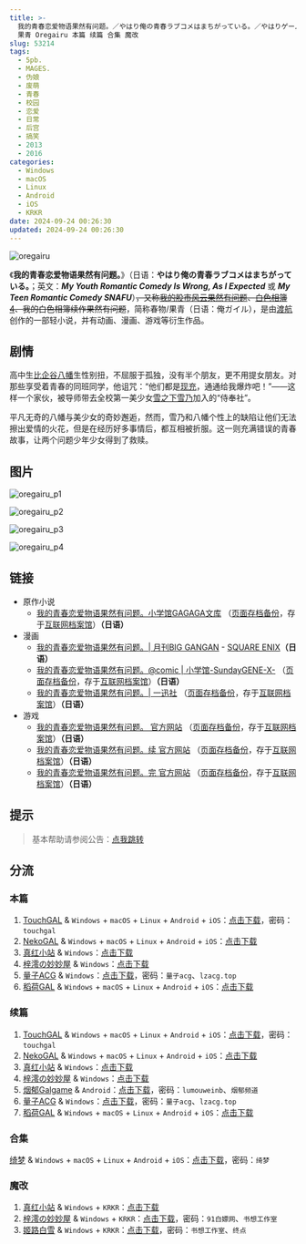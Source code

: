 ```yaml
---
title: >-
  我的青春恋爱物语果然有问题。／やはり俺の青春ラブコメはまちがっている。／やはりゲームでも俺の青春ラブコメはまちがっている。／果然我的青春恋爱喜剧搞错了。／我的青春恋爱喜剧果然有问题。／果然我的青春恋爱喜剧连游戏都搞错了。／果然在游戏里我的青春恋爱物语也有问题。／春物
  果青 Oregairu 本篇 续篇 合集 魔改
slug: 53214
tags:
  - 5pb.
  - MAGES.
  - 伪娘
  - 废萌
  - 青春
  - 校园
  - 恋爱
  - 日常
  - 后宫
  - 搞笑
  - 2013
  - 2016
categories:
  - Windows
  - macOS
  - Linux
  - Android
  - iOS
  - KRKR
date: 2024-09-24 00:26:30
updated: 2024-09-24 00:26:30
---
```


![oregairu](https://static.saop.cc/vns/img/oregairu.webp)

《**我的青春恋爱物语果然有问题。**》（日语：**やはり俺の青春ラブコメはまちがっている。**；英文：***My Youth Romantic Comedy Is Wrong, As I Expected*** 或 ***My Teen Romantic Comedy SNAFU***）~~，又称[我的股市风云果然有问题](https://zh.moegirl.org.cn/Oo股)、[白色相簿4](https://zh.moegirl.org.cn/白色相簿2)、我的白色相簿续作果然有问题~~，简称春物/果青（日语：俺ガイル），是由[渡航](https://zh.moegirl.org.cn/渡航)创作的一部轻小说，并有动画、漫画、游戏等衍生作品。

<!-- more -->

## 剧情

高中生[比企谷八幡](https://zh.wikipedia.org/wiki/比企谷八幡)生性别扭，不屈服于孤独，没有半个朋友，更不用提女朋友。对那些享受着青春的同班同学，他诅咒：“他们都是[现充](https://zh.wikipedia.org/wiki/现充)，通通给我爆炸吧！”——这样一个家伙，被导师带去全校第一美少女[雪之下雪乃](https://zh.wikipedia.org/wiki/雪之下雪乃)加入的“侍奉社”。

平凡无奇的八幡与美少女的奇妙邂逅，然而，雪乃和八幡个性上的缺陷让他们无法擦出爱情的火花，但是在经历好多事情后，都互相被折服。这一则充满错误的青春故事，让两个问题少年少女得到了救赎。

## 图片

![oregairu_p1](https://static.saop.cc/vns/img/oregairu_p1.webp)

![oregairu_p2](https://static.saop.cc/vns/img/oregairu_p2.webp)

![oregairu_p3](https://static.saop.cc/vns/img/oregairu_p3.webp)

![oregairu_p4](https://static.saop.cc/vns/img/oregairu_p4.webp)

## 链接

- 原作小说
  - [我的青春恋爱物语果然有问题。小学馆GAGAGA文库](https://gagagabunko.jp/specal/oregairu/index.html) （[页面存档备份](https://web.archive.org/web/20221008072303/https://gagagabunko.jp/specal/oregairu/index.html)，存于[互联网档案馆](https://zh.wikipedia.org/wiki/互联网档案馆)）**（日语）**
- 漫画
  - [我的青春恋爱物语果然有问题。| 月刊BIG GANGAN](http://www.square-enix.com/jp/magazine/biggangan/introduction/oregairu/) - [SQUARE ENIX](https://zh.wikipedia.org/wiki/スクウェア・エニックス)**（日语）**
  - [我的青春恋爱物语果然有问题。@comic | 小学馆-SundayGENE-X-](http://sundaygx.com/sakuhin/sakkaInfo/io_oregairu.html) （[页面存档备份](https://web.archive.org/web/20210119040754/http://sundaygx.com/sakuhin/sakkaInfo/io_oregairu.html)，存于[互联网档案馆](https://zh.wikipedia.org/wiki/互联网档案馆)）**（日语）**
  - [我的青春恋爱物语果然有问题。| 一迅社](http://online.ichijinsha.co.jp/palette/comic/oregairu) （[页面存档备份](https://web.archive.org/web/20201202091504/http://online.ichijinsha.co.jp/palette/comic/oregairu)，存于[互联网档案馆](https://zh.wikipedia.org/wiki/互联网档案馆)）**（日语）**
- 游戏
  - [我的青春恋爱物语果然有问题。 官方网站](https://oregairu.mages.co.jp/1st/) （[页面存档备份](https://web.archive.org/web/20230202224155/https://oregairu.mages.co.jp/1st/)，存于[互联网档案馆](https://zh.wikipedia.org/wiki/互联网档案馆)）**（日语）**
  - [我的青春恋爱物语果然有问题。续 官方网站](https://oregairu.mages.co.jp/2nd/) （[页面存档备份](https://web.archive.org/web/20230202224155/https://oregairu.mages.co.jp/2nd/)，存于[互联网档案馆](https://zh.wikipedia.org/wiki/互联网档案馆)）**（日语）**
  - [我的青春恋爱物语果然有问题。完 官方网站](https://oregairu.mages.co.jp/) （[页面存档备份](https://web.archive.org/web/20230512142831/https://oregairu.mages.co.jp/)，存于[互联网档案馆](https://zh.wikipedia.org/wiki/互联网档案馆)）**（日语）**

## 提示

> 基本帮助请参阅公告：[点我跳转](/)

## 分流

### 本篇

1. [TouchGAL](https://www.touchgal.us/) & `Windows` + `macOS` + `Linux` + `Android` + `iOS`：[点击下载](https://pan.touchgal.net/s/ynDsY)，密码：`touchgal`
2. [NekoGAL](https://www.nekogal.com/) & `Windows` + `macOS` + `Linux` + `Android` + `iOS`：[点击下载](https://pan.nekogal.top/s/AzUl)
3. [真红小站](https://www.shinnku.com/) & `Windows`：[点击下载](https://www.shinnku.com/api/download/0/win/%E6%9E%9C%E7%84%B6%E5%9C%A8%E6%B8%B8%E6%88%8F%E9%87%8C%E6%88%91%E7%9A%84%E9%9D%92%E6%98%A5%E6%81%8B%E7%88%B1%E7%89%A9%E8%AF%AD%E4%B9%9F%E6%9C%89%E9%97%AE%E9%A2%98.7z)
4. [梓澪の妙妙屋](https://zi0.cc/) & `Windows`：[点击下载](https://zi0.cc/d/%60%E3%80%90%E5%90%88%E9%9B%86%E7%B3%BB%E5%88%97%E3%80%91/%E5%8D%97%2BGalGame%E6%B1%89%E5%8C%96%E5%8C%BA%E5%85%A8%E5%8C%BA%E8%B5%84%E6%BA%90%E5%A4%87%E4%BB%BD/1/15/%5BMAGES%5D%20%E3%82%84%E3%81%AF%E3%82%8A%E3%82%B2%E3%83%BC%E3%83%A0%E3%81%A7%E3%82%82%E4%BF%BA%E3%81%AE%E9%9D%92%E6%98%A5%E3%83%A9%E3%83%96%E3%82%B3%E3%83%A1%E3%81%AF%E3%81%BE%E3%81%A1%E3%81%8C%E3%81%A3%E3%81%A6%E3%81%84%E3%82%8B%E3%80%82%E6%88%91%E7%9A%84%E9%9D%92%E6%98%A5%E6%81%8B%E7%88%B1%E7%89%A9%E8%AF%AD%E5%9C%A8%E6%B8%B8%E6%88%8F%E4%B8%AD%E4%B9%9F%E6%9E%9C%E7%84%B6%E6%9C%89%E9%97%AE%E9%A2%98%E3%80%82%E6%B1%89%E5%8C%96%E7%A1%AC%E7%9B%98%E7%89%88%5B%E6%98%A5%E7%89%A9%E6%B0%AE%E6%B0%94%E5%8D%96%E9%B6%B8%E6%B1%89%E5%8C%96%E7%BB%84%5D.zip?sign=swmRlLGxTGLvai37lKQ656iF12iFDbhhoJJEiQXUsT0=:0)
5. [量子ACG](https://lzacg.org/) & `Windows`：[点击下载](https://lzacg.org/5790)，密码：`量子acg`、`lzacg.top`
6. [稻荷GAL](https://inarigal.com/) & `Windows` + `macOS` + `Linux` + `Android` + `iOS`：[点击下载](https://inarigal.com/detail/9333)

### 续篇

1. [TouchGAL](https://www.touchgal.us/) & `Windows` + `macOS` + `Linux` + `Android` + `iOS`：[点击下载](https://pan.touchgal.net/s/q8mHb)，密码：`touchgal`
2. [NekoGAL](https://www.nekogal.com/) & `Windows` + `macOS` + `Linux` + `Android` + `iOS`：[点击下载](https://pan.nekogal.top/s/Gwux)
3. [真红小站](https://www.shinnku.com/) & `Windows`：[点击下载](https://www.shinnku.com/api/download/0/win/%E6%9E%9C%E7%84%B6%E5%9C%A8%E6%B8%B8%E6%88%8F%E9%87%8C%E6%88%91%E7%9A%84%E9%9D%92%E6%98%A5%E6%81%8B%E7%88%B1%E7%89%A9%E8%AF%AD%E4%B9%9F%E6%9C%89%E9%97%AE%E9%A2%98%20%E7%BB%AD.7z)
4. [梓澪の妙妙屋](https://zi0.cc/) & `Windows`：[点击下载](https://zi0.cc/d/%60%E3%80%90%E5%90%88%E9%9B%86%E7%B3%BB%E5%88%97%E3%80%91/%E5%8D%97%2BGalGame%E6%B1%89%E5%8C%96%E5%8C%BA%E5%85%A8%E5%8C%BA%E8%B5%84%E6%BA%90%E5%A4%87%E4%BB%BD/1/15/%5BMAGES%5D%20%E3%82%84%E3%81%AF%E3%82%8A%E3%82%B2%E3%83%BC%E3%83%A0%E3%81%A7%E3%82%82%E4%BF%BA%E3%81%AE%E9%9D%92%E6%98%A5%E3%83%A9%E3%83%96%E3%82%B3%E3%83%A1%E3%81%AF%E3%81%BE%E3%81%A1%E3%81%8C%E3%81%A3%E3%81%A6%E3%81%84%E3%82%8B%E3%80%82%E7%B6%9A%20%E6%88%91%E7%9A%84%E9%9D%92%E6%98%A5%E6%81%8B%E7%88%B1%E7%89%A9%E8%AF%AD%E5%9C%A8%E6%B8%B8%E6%88%8F%E4%B8%AD%E4%B9%9F%E6%9E%9C%E7%84%B6%E6%9C%89%E9%97%AE%E9%A2%98%E3%80%82%E7%BB%AD%20%E6%B1%89%E5%8C%96%E7%A1%AC%E7%9B%98%E7%89%88%5B%E6%98%A5%E7%89%A9%E6%B0%AE%E6%B0%94%E5%8D%96%E9%B6%B8%E6%B1%89%E5%8C%96%E7%BB%84%5D.zip?sign=j5KtJ6FctYPJpi1jH1pIl9yxiAWY2JbbTxcaDvXdDKY=:0)
5. [烟郁Galgame](https://yanyugal.top/) & `Android`：[点击下载](https://yanyugal.top/d/disk1/%E5%B0%8F%E5%B0%8F%E7%9A%84%E5%88%86%E4%BA%AB%EF%BC%88PC%EF%BC%86%E5%AE%89%E5%8D%93%EF%BC%89/%E5%AE%89%E5%8D%93/%E7%9B%B4%E8%A3%85%E5%AE%89%E8%A3%85%E5%8C%85/%E6%9E%9C%E7%84%B6%E5%9C%A8%E6%B8%B8%E6%88%8F%E4%B8%AD%E6%88%91%E7%9A%84%E9%9D%92%E6%98%A5%E6%81%8B%E7%88%B1%E7%89%A9%E8%AF%AD%E4%B9%9F%E6%9C%89%E9%97%AE%E9%A2%98%E3%80%82%E7%BB%AD.7z)，密码：`lumouweinb`、`烟郁频道`
6. [量子ACG](https://lzacg.org/) & `Windows`：[点击下载](https://lzacg.org/5789)，密码：`量子acg`、`lzacg.top`
7. [稻荷GAL](https://inarigal.com/) & `Windows` + `macOS` + `Linux` + `Android` + `iOS`：[点击下载](https://inarigal.com/detail/9338)

### 合集

[绮梦](https://acgs.one/) & `Windows` + `macOS` + `Linux` + `Android` + `iOS`：[点击下载](https://game.acgs.one/game/521.html)，密码：`绮梦`

### 魔改

1. [真红小站](https://www.shinnku.com/) & `Windows` + `KRKR`：[点击下载](https://www.shinnku.com/api/download/0/krkr/%E6%88%91%E7%9A%84%E9%9D%92%E6%98%A5%E6%81%8B%E7%88%B1%E7%89%A9%E8%AF%AD%E6%9E%9C%E7%84%B6%E6%9C%89%E9%97%AE%E9%A2%98.7z)
2. [梓澪の妙妙屋](https://zi0.cc/) & `Windows` + `KRKR`：[点击下载](https://zi0.cc/d/%60%E3%80%90%E5%BD%92%20%E6%A1%A3%E3%80%91/%E3%80%90KRKR%E5%90%88%E9%9B%86%E3%80%91/1/%E6%88%91%E7%9A%84%E9%9D%92%E6%98%A5%E6%81%8B%E7%88%B1%E7%89%A9%E8%AF%AD%E6%9E%9C%E7%84%B6%E6%9C%89%E9%97%AE%E9%A2%98.exe?sign=bnQZZ6is2TW3AI3ih_tj0BzGTCHTw-BzWJGVF9iRQq0=:0)，密码：`91白嫖网`、`书想工作室`
3. [姬路白雪](https://jlbx.xyz/) & `Windows` + `KRKR`：[点击下载](https://pan.jlbx.xyz/GalGame/krkr/%E6%88%91%E7%9A%84%E9%9D%92%E6%98%A5%E6%81%8B%E7%88%B1%E7%89%A9%E8%AF%AD%E6%9E%9C%E7%84%B6%E6%9C%89%E9%97%AE%E9%A2%98%EF%BC%88%E4%B9%A6%E6%83%B3%E5%B7%A5%E4%BD%9C%E5%AE%A4%EF%BC%89.zip)，密码：`书想工作室`、`终点`
